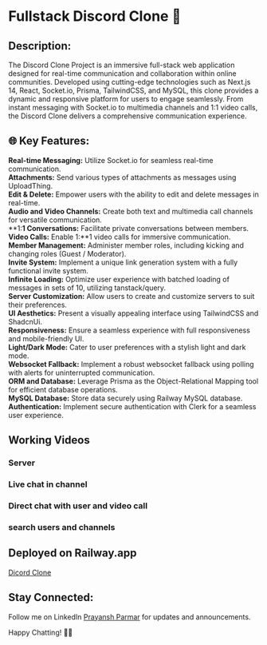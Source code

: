#  Fullstack Discord Clone 🚀 

## Description:

The Discord Clone Project is an immersive full-stack web application designed for real-time communication and collaboration within online communities. Developed using cutting-edge technologies such as Next.js 14, React, Socket.io, Prisma, TailwindCSS, and MySQL, this clone provides a dynamic and responsive platform for users to engage seamlessly. From instant messaging with Socket.io to multimedia channels and 1:1 video calls, the Discord Clone delivers a comprehensive communication experience.

## 🌐 Key Features:


**Real-time Messaging:** Utilize Socket.io for seamless real-time communication.</br>
**Attachments:** Send various types of attachments as messages using UploadThing.</br>
**Edit & Delete:** Empower users with the ability to edit and delete messages in real-time.</br>
**Audio and Video Channels:** Create both text and multimedia call channels for versatile communication.</br>
**1:**1 Conversations:** Facilitate private conversations between members.</br>
**Video Calls:** Enable 1:**1 video calls for immersive communication.</br>
**Member Management:** Administer member roles, including kicking and changing roles (Guest / Moderator).</br>
**Invite System:** Implement a unique link generation system with a fully functional invite system.</br>
**Infinite Loading:** Optimize user experience with batched loading of messages in sets of 10, utilizing tanstack/query.</br>
**Server Customization:** Allow users to create and customize servers to suit their preferences.</br>
**UI Aesthetics:** Present a visually appealing interface using TailwindCSS and ShadcnUi.</br>
**Responsiveness:** Ensure a seamless experience with full responsiveness and mobile-friendly UI.</br>
**Light/Dark Mode:** Cater to user preferences with a stylish light and dark mode.</br>
**Websocket Fallback:** Implement a robust websocket fallback using polling with alerts for uninterrupted communication.</br>
**ORM and Database:** Leverage Prisma as the Object-Relational Mapping tool for efficient database operations.</br>
**MySQL Database:** Store data securely using Railway MySQL database.</br>
**Authentication:** Implement secure authentication with Clerk for a seamless user experience.</br>

## Working Videos

### Server 


### Live chat in channel


### Direct chat with user and video call


### search users and channels



## Deployed on Railway.app

[Dicord Clone](https://discord-clone-app-production-59e9.up.railway.app/)

## Stay Connected:

Follow me on LinkedIn <a href="https://www.linkedin.com/in/prayansh-parmar/" target="_blank">Prayansh Parmar</a> for updates and announcements.

Happy Chatting! 📝✨